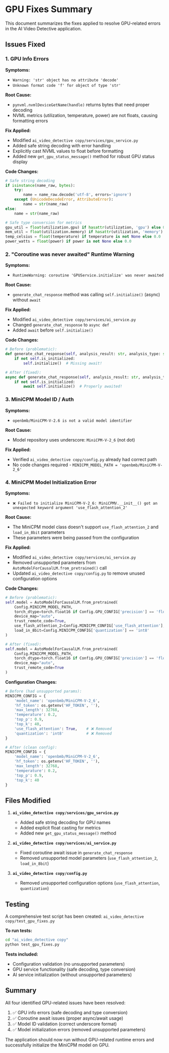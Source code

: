 # GPU Fixes Summary

This document summarizes the fixes applied to resolve GPU-related errors in the AI Video Detective application.

## Issues Fixed

### 1. GPU Info Errors

**Symptoms:**
- `Warning: 'str' object has no attribute 'decode'`
- `Unknown format code 'f' for object of type 'str'`

**Root Cause:**
- `pynvml.nvmlDeviceGetName(handle)` returns bytes that need proper decoding
- NVML metrics (utilization, temperature, power) are not floats, causing formatting errors

**Fix Applied:**
- Modified `ai_video_detective copy/services/gpu_service.py`
- Added safe string decoding with error handling
- Explicitly cast NVML values to float before formatting
- Added new `get_gpu_status_message()` method for robust GPU status display

**Code Changes:**
```python
# Safe string decoding
if isinstance(name_raw, bytes):
    try:
        name = name_raw.decode('utf-8', errors='ignore')
    except (UnicodeDecodeError, AttributeError):
        name = str(name_raw)
else:
    name = str(name_raw)

# Safe type conversion for metrics
gpu_util = float(utilization.gpu) if hasattr(utilization, 'gpu') else 0.0
mem_util = float(utilization.memory) if hasattr(utilization, 'memory') else 0.0
temp_celsius = float(temperature) if temperature is not None else 0.0
power_watts = float(power) if power is not None else 0.0
```

### 2. "Coroutine was never awaited" Runtime Warning

**Symptoms:**
- `RuntimeWarning: coroutine 'GPUService.initialize' was never awaited`

**Root Cause:**
- `generate_chat_response` method was calling `self.initialize()` (async) without `await`

**Fix Applied:**
- Modified `ai_video_detective copy/services/ai_service.py`
- Changed `generate_chat_response` to `async def`
- Added `await` before `self.initialize()`

**Code Changes:**
```python
# Before (problematic):
def generate_chat_response(self, analysis_result: str, analysis_type: str, user_focus: str, message: str, chat_history: List[Dict]) -> str:
    if not self.is_initialized:
        self.initialize()  # Missing await!

# After (fixed):
async def generate_chat_response(self, analysis_result: str, analysis_type: str, user_focus: str, message: str, chat_history: List[Dict]) -> str:
    if not self.is_initialized:
        await self.initialize()  # Properly awaited!
```

### 3. MiniCPM Model ID / Auth

**Symptoms:**
- `openbmb/MiniCPM-V-2.6 is not a valid model identifier`

**Root Cause:**
- Model repository uses underscore: `MiniCPM-V-2_6` (not dot)

**Fix Applied:**
- Verified `ai_video_detective copy/config.py` already had correct path
- No code changes required - `MINICPM_MODEL_PATH = 'openbmb/MiniCPM-V-2_6'`

### 4. MiniCPM Model Initialization Error

**Symptoms:**
- `❌ Failed to initialize MiniCPM-V-2_6: MiniCPMV.__init__() got an unexpected keyword argument 'use_flash_attention_2'`

**Root Cause:**
- The MiniCPM model class doesn't support `use_flash_attention_2` and `load_in_8bit` parameters
- These parameters were being passed from the configuration

**Fix Applied:**
- Modified `ai_video_detective copy/services/ai_service.py`
- Removed unsupported parameters from `AutoModelForCausalLM.from_pretrained()` call
- Updated `ai_video_detective copy/config.py` to remove unused configuration options

**Code Changes:**
```python
# Before (problematic):
self.model = AutoModelForCausalLM.from_pretrained(
    Config.MINICPM_MODEL_PATH,
    torch_dtype=torch.float16 if Config.GPU_CONFIG['precision'] == 'float16' else torch.float32,
    device_map="auto",
    trust_remote_code=True,
    use_flash_attention_2=Config.MINICPM_CONFIG['use_flash_attention'],  # ❌ Unsupported
    load_in_8bit=Config.MINICPM_CONFIG['quantization'] == 'int8'        # ❌ Unsupported
)

# After (fixed):
self.model = AutoModelForCausalLM.from_pretrained(
    Config.MINICPM_MODEL_PATH,
    torch_dtype=torch.float16 if Config.GPU_CONFIG['precision'] == 'float16' else torch.float32,
    device_map="auto",
    trust_remote_code=True
)
```

**Configuration Changes:**
```python
# Before (had unsupported params):
MINICPM_CONFIG = {
    'model_name': 'openbmb/MiniCPM-V-2_6',
    'hf_token': os.getenv('HF_TOKEN', ''),
    'max_length': 32768,
    'temperature': 0.2,
    'top_p': 0.9,
    'top_k': 40,
    'use_flash_attention': True,    # ❌ Removed
    'quantization': 'int8'          # ❌ Removed
}

# After (clean config):
MINICPM_CONFIG = {
    'model_name': 'openbmb/MiniCPM-V-2_6',
    'hf_token': os.getenv('HF_TOKEN', ''),
    'max_length': 32768,
    'temperature': 0.2,
    'top_p': 0.9,
    'top_k': 40
}
```

## Files Modified

1. **`ai_video_detective copy/services/gpu_service.py`**
   - Added safe string decoding for GPU names
   - Added explicit float casting for metrics
   - Added new `get_gpu_status_message()` method

2. **`ai_video_detective copy/services/ai_service.py`**
   - Fixed coroutine await issue in `generate_chat_response`
   - Removed unsupported model parameters (`use_flash_attention_2`, `load_in_8bit`)

3. **`ai_video_detective copy/config.py`**
   - Removed unsupported configuration options (`use_flash_attention`, `quantization`)

## Testing

A comprehensive test script has been created: `ai_video_detective copy/test_gpu_fixes.py`

**To run tests:**
```bash
cd "ai_video_detective copy"
python test_gpu_fixes.py
```

**Tests included:**
- Configuration validation (no unsupported parameters)
- GPU service functionality (safe decoding, type conversion)
- AI service initialization (without unsupported parameters)

## Summary

All four identified GPU-related issues have been resolved:
1. ✅ GPU info errors (safe decoding and type conversion)
2. ✅ Coroutine await issues (proper async/await usage)
3. ✅ Model ID validation (correct underscore format)
4. ✅ Model initialization errors (removed unsupported parameters)

The application should now run without GPU-related runtime errors and successfully initialize the MiniCPM model on GPU. 